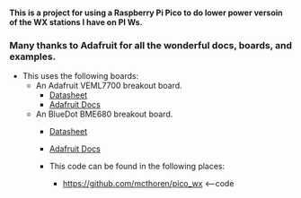 #### This is a project for using a Raspberry Pi Pico to do lower power versoin of the WX stations I have on PI Ws.
### Many thanks to Adafruit for all the wonderful docs, boards, and examples.

* This uses the following boards:
  * An Adafruit VEML7700 breakout board.
    * [Datasheet](https://www.vishay.com/docs/84286/veml7700.pdf)
    * [Adafruit Docs](https://learn.adafruit.com/adafruit-veml7700?view=all)
  * An BlueDot BME680 breakout board.
    * [Datasheet](https://cdn-shop.adafruit.com/product-files/3660/BME680.pdf)
    * [Adafruit Docs](https://learn.adafruit.com/adafruit-bme680-humidity-temperature-barometic-pressure-voc-gas?view=all)

    * This code can be found in the following places:
      * https://github.com/mcthoren/pico_wx		<--code
